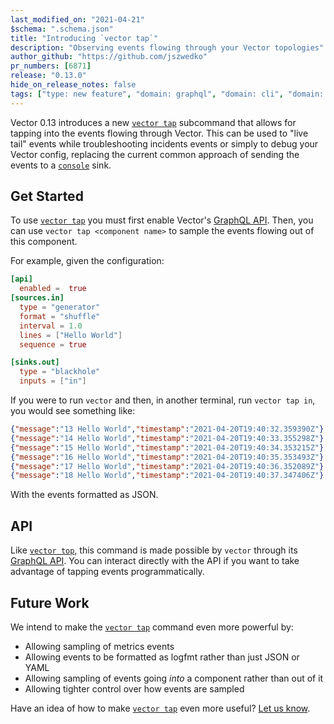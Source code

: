 ```yaml
---
last_modified_on: "2021-04-21"
$schema: ".schema.json"
title: "Introducing `vector tap`"
description: "Observing events flowing through your Vector topologies"
author_github: "https://github.com/jszwedko"
pr_numbers: [6871]
release: "0.13.0"
hide_on_release_notes: false
tags: ["type: new feature", "domain: graphql", "domain: cli", "domain: observability"]
---
```


Vector 0.13 introduces a new [`vector tap`][tap] subcommand that allows for
tapping into the events flowing through Vector. This can be used to "live tail"
events while troubleshooting incidents events or simply to debug your Vector
config, replacing the current common approach of sending the events to
a [`console`][console] sink.

## Get Started

To use [`vector tap`][tap] you must first enable Vector's [GraphQL API][api].
Then, you can use `vector tap <component name>` to sample the events flowing out
of this component.

For example, given the configuration:

```toml
[api]
  enabled =  true
[sources.in]
  type = "generator"
  format = "shuffle"
  interval = 1.0
  lines = ["Hello World"]
  sequence = true

[sinks.out]
  type = "blackhole"
  inputs = ["in"]
```

If you were to run `vector` and then, in another terminal, run `vector tap in`,
you would see something like:

```json
{"message":"13 Hello World","timestamp":"2021-04-20T19:40:32.359390Z"}
{"message":"14 Hello World","timestamp":"2021-04-20T19:40:33.355298Z"}
{"message":"15 Hello World","timestamp":"2021-04-20T19:40:34.353215Z"}
{"message":"16 Hello World","timestamp":"2021-04-20T19:40:35.353493Z"}
{"message":"17 Hello World","timestamp":"2021-04-20T19:40:36.352089Z"}
{"message":"18 Hello World","timestamp":"2021-04-20T19:40:37.347406Z"}
```

With the events formatted as JSON.

## API

Like [`vector top`][top], this command is made possible by `vector` through its
[GraphQL API][api]. You can interact directly with the API if you want to take
advantage of tapping events programmatically.

## Future Work

We intend to make the [`vector tap`][tap] command even more powerful by:

- Allowing sampling of metrics events
- Allowing events to be formatted as logfmt rather than just JSON or YAML
- Allowing sampling of events going _into_ a component rather than out of it
- Allowing tighter control over how events are sampled

Have an idea of how to make [`vector tap`][tap] even more useful? [Let us
know][community].

[api]: /docs/reference/api/
[community]: /community/
[console]: /docs/reference/configuration/sinks/console/
[top]: /docs/reference/cli/#top
[tap]: /docs/reference/cli/#tap
